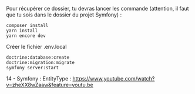 Pour récupérer ce dossier, tu devras lancer les commande (attention, il faut que tu sois dans le dossier du projet Symfony) :

    composer install
    yarn install
    yarn encore dev
    
Créer le fichier .env.local

    doctrine:database:create
    doctrine:migration:migrate
    symfony server:start 


14 - Symfony : EntityType : https://www.youtube.com/watch?v=zheXX8wZaaw&feature=youtu.be 
